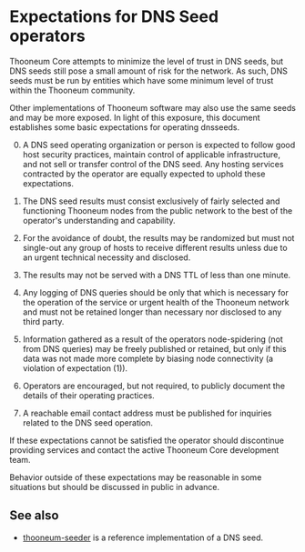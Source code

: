 Expectations for DNS Seed operators
====================================

Thooneum Core attempts to minimize the level of trust in DNS seeds,
but DNS seeds still pose a small amount of risk for the network.
As such, DNS seeds must be run by entities which have some minimum
level of trust within the Thooneum community.

Other implementations of Thooneum software may also use the same
seeds and may be more exposed. In light of this exposure, this
document establishes some basic expectations for operating dnsseeds.

0. A DNS seed operating organization or person is expected to follow good
host security practices, maintain control of applicable infrastructure,
and not sell or transfer control of the DNS seed. Any hosting services
contracted by the operator are equally expected to uphold these expectations.

1. The DNS seed results must consist exclusively of fairly selected and
functioning Thooneum nodes from the public network to the best of the
operator's understanding and capability.

2. For the avoidance of doubt, the results may be randomized but must not
single-out any group of hosts to receive different results unless due to an
urgent technical necessity and disclosed.

3. The results may not be served with a DNS TTL of less than one minute.

4. Any logging of DNS queries should be only that which is necessary
for the operation of the service or urgent health of the Thooneum
network and must not be retained longer than necessary nor disclosed
to any third party.

5. Information gathered as a result of the operators node-spidering
(not from DNS queries) may be freely published or retained, but only
if this data was not made more complete by biasing node connectivity
(a violation of expectation (1)).

6. Operators are encouraged, but not required, to publicly document the
details of their operating practices.

7. A reachable email contact address must be published for inquiries
related to the DNS seed operation.

If these expectations cannot be satisfied the operator should
discontinue providing services and contact the active Thooneum
Core development team.

Behavior outside of these expectations may be reasonable in some
situations but should be discussed in public in advance.

See also
----------
- [thooneum-seeder](https://github.com/nightlythooneum/thooneum-seeder) is a reference implementation of a DNS seed.
